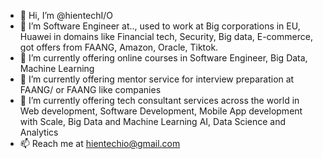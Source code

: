 - 👋 Hi, I’m @hientechI/O 
- 👀 I’m Software Engineer at.., used to work at Big corporations in EU, Huawei in domains like Financial tech, Security, Big data, E-commerce, got offers from FAANG, Amazon, Oracle, Tiktok. 
- 🌱 I’m currently offering online courses in Software Engineer, Big Data, Machine Learning
- 🌱 I’m currently offering mentor service for interview preparation at FAANG/ or FAANG like companies
- 🌱 I’m currently offering tech consultant services across the world in Web development, Software Development, Mobile App development with Scale, Big Data and Machine Learning AI, Data Science and Analytics
- 📫 Reach me at hientechio@gmail.com
<script type="text/javascript" src="https://cdnjs.buymeacoffee.com/1.0.0/button.prod.min.js" data-name="bmc-button" data-slug="hientech" data-color="#FFDD00" data-emoji="" data-font="Cookie" data-text="Buy me a coffee" data-outline-color="#000000" data-font-color="#000000" data-coffee-color="#ffffff" ></script>

<!---
hientechIO/hientechIO is a ✨ special ✨ repository because its `README.md` (this file) appears on your GitHub profile.
You can click the Preview link to take a look at your changes.
--->
